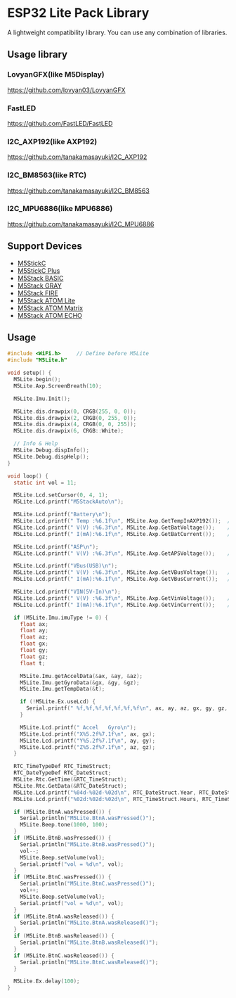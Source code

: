 # ESP32 Lite Pack Library

A lightweight compatibility library. You can use any combination of libraries.

## Usage library

### LovyanGFX(like M5Display)
https://github.com/lovyan03/LovyanGFX

### FastLED
https://github.com/FastLED/FastLED

### I2C_AXP192(like AXP192)
https://github.com/tanakamasayuki/I2C_AXP192

### I2C_BM8563(like RTC)
https://github.com/tanakamasayuki/I2C_BM8563

### I2C_MPU6886(like MPU6886)
https://github.com/tanakamasayuki/I2C_MPU6886

## Support Devices

- [M5StickC](https://docs.m5stack.com/#/en/core/m5stickc)
- [M5StickC Plus](https://docs.m5stack.com/#/en/core/m5stickc_plus)
- [M5Stack BASIC](https://docs.m5stack.com/#/en/core/basic)
- [M5Stack GRAY](https://docs.m5stack.com/#/en/core/gray)
- [M5Stack FIRE](https://docs.m5stack.com/#/en/core/fire)
- [M5Stack ATOM Lite](https://docs.m5stack.com/#/en/core/atom_lite)
- [M5Stack ATOM Matrix](https://docs.m5stack.com/#/en/core/atom_matrix)
- [M5Stack ATOM ECHO](https://docs.m5stack.com/#/en/atom/atomecho)

## Usage
```c
#include <WiFi.h>     // Define before M5Lite
#include "M5Lite.h"

void setup() {
  M5Lite.begin();
  M5Lite.Axp.ScreenBreath(10);

  M5Lite.Imu.Init();

  M5Lite.dis.drawpix(0, CRGB(255, 0, 0));
  M5Lite.dis.drawpix(2, CRGB(0, 255, 0));
  M5Lite.dis.drawpix(4, CRGB(0, 0, 255));
  M5Lite.dis.drawpix(6, CRGB::White);

  // Info & Help
  M5Lite.Debug.dispInfo();
  M5Lite.Debug.dispHelp();
}

void loop() {
  static int vol = 11;

  M5Lite.Lcd.setCursor(0, 4, 1);
  M5Lite.Lcd.printf("M5StackAuto\n");

  M5Lite.Lcd.printf("Battery\n");
  M5Lite.Lcd.printf(" Temp :%6.1f\n", M5Lite.Axp.GetTempInAXP192());  // AXP192 Internal temperature
  M5Lite.Lcd.printf(" V(V) :%6.3f\n", M5Lite.Axp.GetBatVoltage());    // Battery Voltage(3.0V-4.2V)
  M5Lite.Lcd.printf(" I(mA):%6.1f\n", M5Lite.Axp.GetBatCurrent());    // Battery Current(+:charge, -:decharge)

  M5Lite.Lcd.printf("ASP\n");
  M5Lite.Lcd.printf(" V(V) :%6.3f\n", M5Lite.Axp.GetAPSVoltage());    // ESP32 Voltage

  M5Lite.Lcd.printf("VBus(USB)\n");
  M5Lite.Lcd.printf(" V(V) :%6.3f\n", M5Lite.Axp.GetVBusVoltage());   // USB Voltage
  M5Lite.Lcd.printf(" I(mA):%6.1f\n", M5Lite.Axp.GetVBusCurrent());   // USB Current

  M5Lite.Lcd.printf("VIN(5V-In)\n");
  M5Lite.Lcd.printf(" V(V) :%6.3f\n", M5Lite.Axp.GetVinVoltage());    // 5V IN Voltage
  M5Lite.Lcd.printf(" I(mA):%6.1f\n", M5Lite.Axp.GetVinCurrent());    // 5V IN Current

  if (M5Lite.Imu.imuType != 0) {
    float ax;
    float ay;
    float az;
    float gx;
    float gy;
    float gz;
    float t;

    M5Lite.Imu.getAccelData(&ax, &ay, &az);
    M5Lite.Imu.getGyroData(&gx, &gy, &gz);
    M5Lite.Imu.getTempData(&t);

    if (!M5Lite.Ex.useLcd) {
      Serial.printf(" %f,%f,%f,%f,%f,%f,%f\n", ax, ay, az, gx, gy, gz, t);
    }

    M5Lite.Lcd.printf(" Accel   Gyro\n");
    M5Lite.Lcd.printf("X%5.2f%7.1f\n", ax, gx);
    M5Lite.Lcd.printf("Y%5.2f%7.1f\n", ay, gy);
    M5Lite.Lcd.printf("Z%5.2f%7.1f\n", az, gz);
  }

  RTC_TimeTypeDef RTC_TimeStruct;
  RTC_DateTypeDef RTC_DateStruct;
  M5Lite.Rtc.GetTime(&RTC_TimeStruct);
  M5Lite.Rtc.GetData(&RTC_DateStruct);
  M5Lite.Lcd.printf("%04d-%02d-%02d\n", RTC_DateStruct.Year, RTC_DateStruct.Month, RTC_DateStruct.Date);
  M5Lite.Lcd.printf("%02d:%02d:%02d\n", RTC_TimeStruct.Hours, RTC_TimeStruct.Minutes, RTC_TimeStruct.Seconds);

  if (M5Lite.BtnA.wasPressed()) {
    Serial.println("M5Lite.BtnA.wasPressed()");
    M5Lite.Beep.tone(1000, 100);
  }
  if (M5Lite.BtnB.wasPressed()) {
    Serial.println("M5Lite.BtnB.wasPressed()");
    vol--;
    M5Lite.Beep.setVolume(vol);
    Serial.printf("vol = %d\n", vol);
  }
  if (M5Lite.BtnC.wasPressed()) {
    Serial.println("M5Lite.BtnC.wasPressed()");
    vol++;
    M5Lite.Beep.setVolume(vol);
    Serial.printf("vol = %d\n", vol);
  }
  if (M5Lite.BtnA.wasReleased()) {
    Serial.println("M5Lite.BtnA.wasReleased()");
  }
  if (M5Lite.BtnB.wasReleased()) {
    Serial.println("M5Lite.BtnB.wasReleased()");
  }
  if (M5Lite.BtnC.wasReleased()) {
    Serial.println("M5Lite.BtnC.wasReleased()");
  }

  M5Lite.Ex.delay(100);
}
```

